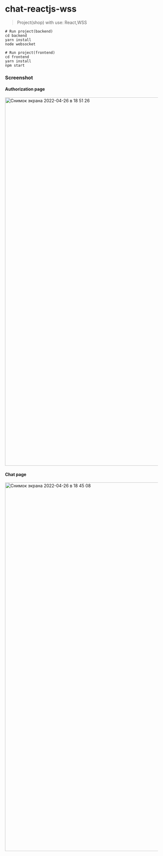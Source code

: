 # chat-reactjs-wss

> Project(shop) with use: React,WSS

```
# Run project(backend)
cd backend
yarn install
node websocket

# Run project(frontend)
cd frontend
yarn install
npm start
```

### Screenshot

#### Authorization page

<img width="1211" alt="Снимок экрана 2022-04-26 в 18 51 26" src="https://user-images.githubusercontent.com/34871899/165328469-1f0ea4d7-d492-492a-beca-442e79e5dde9.png"><br />

#### Chat page

<img width="1212" alt="Снимок экрана 2022-04-26 в 18 45 08" src="https://user-images.githubusercontent.com/34871899/165327592-c7dc74de-11d5-4a23-a286-acac2c9d2315.png">
